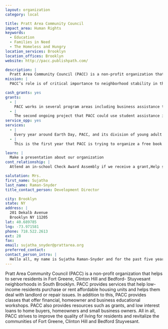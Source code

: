 ```yaml
---
layout: organization
category: local

title: Pratt Area Community Council
impact_area: Human Rights
keywords: 
  - Education
  - Families in Need
  - The Homeless and Hungry
location_services: Brooklyn
location_offices: Brooklyn
website: http://pacc.publishpath.com/

description: |
  Pratt Area Community Council (PACC) is a non-profit organization that helps to serve residents in Fort Greene, Clinton Hill and Bedford- Stuyvesant neighborhoods in South Brooklyn.  PACC provides services that help low-income residents purchase or rent affordable housing units and helps them deal with landlord or repair issues.  In addition to this, PACC provides classes that offer financial, homeowner and business educational workshops.  PACC also provides resources such as grants, and low interest loans to home buyers, homeowners and small business owners.  All in all, PACC strives to improve the quality of living for residents and revitalize the communities of Fort Greene, Clinton Hill and Bedford Stuyvesant.
mission: |
  PACC’s role is of critical importance to neighborhood stability in the face of shrinking housing subsidies, tenant displacement, overcrowding, building neglect, and rising home prices.  PACC’s community organizers encourage and mobilize local residents to improve their surroundings and confront broader concerns such as environmental hazards, code enforcement and rent regulation.  Through our tenant counseling and support services, we address day-to-day problems, while also helping residents address issues that affect their lives

cash_grants: yes
grants: 
  - |
    PACC works in several program areas including business assistance to small businesses on Fulton Street in Brooklyn, social services, assistance for first time home buyers and developing affordable housing.  In particular, PACC would appreciate student funding for our tenant counseling sessions geared towards preventing eviction or getting repairs.   A $150 grant will help fund a counseling session, provide referrals to legal resources and support in dealing with city agencies and landlords.
  - |
    The second ongoing project that PACC could use student assistance in is providing technical assistance to small merchants and businesses. A donation of $150 would provide merchants with business retention and attraction strategies.
service_opp: yes
services: 
  - |
    Every year around Earth Day, PACC, and its division of young adult members, Young Friends of PACC (YFOP), get together to plant trees, plants and flowers around some of PACCs properties.  This would be a wonderful opportunity for students to not only help PACC maintain the appearance of their properties but it will also help the environment as well. This year we held one tree planting day but we are interested in holding at least two next year in 2011.
  - |
    This is the first year that PACC is trying to organize a free book drive for the children of residents of PACC properties.  The goal is to have this book drive take place in the end of August 2010 or early September 2010.  The purpose of this book drive is not only to encourage children to read more but also to prepare them for the upcoming school year.

learn: |
  Make a presentation about our organization
cont_relationship: |
  Attend an in-school Check Award Assembly if we receive a grant,Help students tell local newspapers and media about their grant and/or project with us,Educate the school by leading a workshop

salutation: Mrs.
first_name: Sujatha
last_name: Raman-Snyder
title_contact_person: Development Director

city: Brooklyn
state: NY
address: |
  201 Dekalb Avenue  
  Brooklyn NY 11205
lat: 40.689785
lng: -73.971581
phone: 718.522.2613
ext: 28
fax: 
email: sujatha_snyder@prattarea.org
preferred_contact: 
contact_person_intro: |
  Hello all, my name is Sujatha Raman-Snyder and for the past five years, I have been working at PACC as their Director of Development.  My role, at PACC, is to help produce and secure opportunities with other companies; organizations and businesses to help fund PACC and its developmental projects.  In addition to reaching out to other businesses, I also manage PACCs individual donor and internet fundraising efforts.
---
```

Pratt Area Community Council (PACC) is a non-profit organization that helps to serve residents in Fort Greene, Clinton Hill and Bedford- Stuyvesant neighborhoods in South Brooklyn.  PACC provides services that help low-income residents purchase or rent affordable housing units and helps them deal with landlord or repair issues.  In addition to this, PACC provides classes that offer financial, homeowner and business educational workshops.  PACC also provides resources such as grants, and low interest loans to home buyers, homeowners and small business owners.  All in all, PACC strives to improve the quality of living for residents and revitalize the communities of Fort Greene, Clinton Hill and Bedford Stuyvesant.